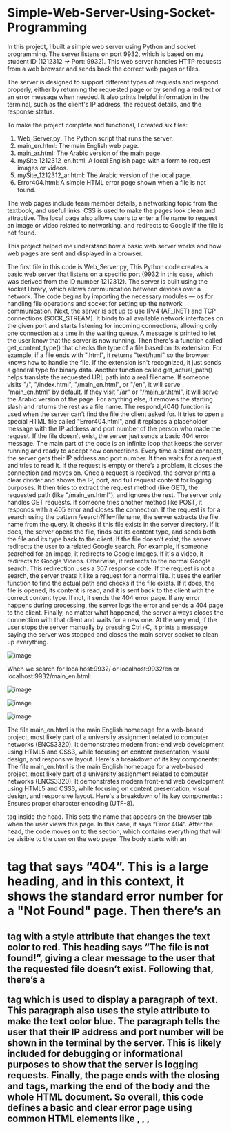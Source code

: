 # Simple-Web-Server-Using-Socket-Programming
In this project, I built a simple web server using Python and socket programming. The server listens on port 9932, which is based on my student ID (1212312 → Port: 9932). This web server handles HTTP requests from a web browser and sends back the correct web pages or files.

The server is designed to support different types of requests and respond properly, either by returning the requested page or by sending a redirect or an error message when needed. It also prints helpful information in the terminal, such as the client's IP address, the request details, and the response status.

To make the project complete and functional, I created six files:
1.	Web_Server.py: The Python script that runs the server.
2.	main_en.html: The main English web page.
3.	main_ar.html: The Arabic version of the main page.
4.	mySite_1212312_en.html: A local English page with a form to request images or videos.
5.	mySite_1212312_ar.html: The Arabic version of the local page.
6.	Error404.html: A simple HTML error page shown when a file is not found.

The web pages include team member details, a networking topic from the textbook, and useful links. CSS is used to make the pages look clean and attractive. The local page also allows users to enter a file name to request an image or video related to networking, and redirects to Google if the file is not found.

This project helped me understand how a basic web server works and how web pages are sent and displayed in a browser.

The first file in this code is Web_Server.py, This Python code creates a basic web server that listens on a specific port (9932 in this case, which was derived from the ID number 1212312). The server is built using the socket library, which allows communication between devices over a network. The code begins by importing the necessary modules — os for handling file operations and socket for setting up the network communication.
Next, the server is set up to use IPv4 (AF_INET) and TCP connections (SOCK_STREAM). It binds to all available network interfaces on the given port and starts listening for incoming connections, allowing only one connection at a time in the waiting queue. A message is printed to let the user know that the server is now running.
Then there's a function called get_content_type() that checks the type of a file based on its extension. For example, if a file ends with ".html", it returns "text/html" so the browser knows how to handle the file. If the extension isn't recognized, it just sends a general type for binary data.
Another function called get_actual_path() helps translate the requested URL path into a real filename. If someone visits "/", "/index.html", "/main_en.html", or "/en", it will serve "main_en.html" by default. If they visit "/ar" or "/main_ar.html", it will serve the Arabic version of the page. For anything else, it removes the starting slash and returns the rest as a file name.
The respond_404() function is used when the server can’t find the file the client asked for. It tries to open a special HTML file called "Error404.html", and it replaces a placeholder message with the IP address and port number of the person who made the request. If the file doesn’t exist, the server just sends a basic 404 error message.
The main part of the code is an infinite loop that keeps the server running and ready to accept new connections. Every time a client connects, the server gets their IP address and port number. It then waits for a request and tries to read it. If the request is empty or there’s a problem, it closes the connection and moves on.
Once a request is received, the server prints a clear divider and shows the IP, port, and full request content for logging purposes. It then tries to extract the request method (like GET), the requested path (like "/main_en.html"), and ignores the rest.
The server only handles GET requests. If someone tries another method like POST, it responds with a 405 error and closes the connection.
If the request is for a search using the pattern /search?file=filename, the server extracts the file name from the query. It checks if this file exists in the server directory. If it does, the server opens the file, finds out its content type, and sends both the file and its type back to the client. If the file doesn’t exist, the server redirects the user to a related Google search. For example, if someone searched for an image, it redirects to Google Images. If it's a video, it redirects to Google Videos. Otherwise, it redirects to the normal Google search. This redirection uses a 307 response code.
If the request is not a search, the server treats it like a request for a normal file. It uses the earlier function to find the actual path and checks if the file exists. If it does, the file is opened, its content is read, and it is sent back to the client with the correct content type. If not, it sends the 404 error page.
If any error happens during processing, the server logs the error and sends a 404 page to the client. Finally, no matter what happened, the server always closes the connection with that client and waits for a new one.
At the very end, if the user stops the server manually by pressing Ctrl+C, it prints a message saying the server was stopped and closes the main server socket to clean up everything.

![image](https://github.com/user-attachments/assets/1d76767c-3ef1-4e71-986e-7eb0a5126abb)

When we search for localhost:9932/ or localhost:9932/en or localhost:9932/main_en.html: 

![image](https://github.com/user-attachments/assets/79ff092e-0f62-4415-a82c-18141e58d81c)

![image](https://github.com/user-attachments/assets/af8e4766-75ae-4379-94e5-ebf1885df7f7)

![image](https://github.com/user-attachments/assets/65920489-2679-4bd9-9454-91d72b2c4cfe)

The file main_en.html is the main English homepage for a web-based project, most likely part of a university assignment related to computer networks (ENCS3320). It demonstrates modern front-end web development using HTML5 and CSS3, while focusing on content presentation, visual design, and responsive layout. Here's a breakdown of its key components:
The file main_en.html is the main English homepage for a web-based project, most likely part of a university assignment related to computer networks (ENCS3320). It demonstrates modern front-end web development using HTML5 and CSS3, while focusing on content presentation, visual design, and responsive layout. Here's a breakdown of its key components:
<meta charset="UTF-8">: Ensures proper character encoding (UTF-8).
<title>: Sets the title shown on the browser tab ("ENCS3320-Webserver").
<style>: Contains internal CSS that defines the entire layout, color scheme, fonts, and visual effects.
Full-screen Background Video: The <video> element plays a looping muted video (mainV.mp4) as the background using position: fixed and object-fit: cover.
Color Scheme: Blue and white tones (baby blue, sky blue, cornflower blue) dominate the interface, giving a calm and tech-like feel.
Typography: Uses Arial, sans-serif for readability and professionalism.
Shadow and Borders: Soft box shadows and rounded borders make content boxes visually appealing.
Presented inside a <section class="team-section"> using Flexbox layout for responsiveness.
Each member has a .member-box showing:
A circular image (<img>)
Name (<h3>)
ID and short personal profile (education, skills, hobbies, and projects).
Highlighted inside <section class="topic-section">.

Explains the topic Network Security including:
Its importance (data protection, integrity).
Related visual (Security.jpg).
Types of threats (still being completed in the file).
Uses lists (<ul>) and subheadings (<h3>) to organize information clearly.

Uses .links class for a centered list of navigation links to other resources or pages (not fully shown in the file).
Enhances user interaction with hover color change (:hover effect).
This HTML file represents a well-structured and visually engaging webpage. It combines HTML, CSS, and media to create a professional look. The page serves as an informative and introductory interface for a computer networking project with details about the team and the main topic.
The output in the terminal:
![image](https://github.com/user-attachments/assets/da3eaf1e-ff8d-48ea-8f41-9d79b5304244)

![image](https://github.com/user-attachments/assets/9cdba62a-2a5e-42ad-b775-e1e504177b67)

![image](https://github.com/user-attachments/assets/397bfb6e-13e8-4320-8a41-3a9c7015581c)

![image](https://github.com/user-attachments/assets/7be9d1e0-64eb-4b3f-a452-404f2125d762)

![image](https://github.com/user-attachments/assets/37bdd2a6-b2be-4d06-8db7-d23de832cb02)

![image](https://github.com/user-attachments/assets/5f164d44-d495-49e0-98c5-1ff53e5aca44)

This is Chrome requesting the home page (likely main_en.html) from the server.
127.0.0.1 is the loopback IP.
Port 50758 is the temporary client-side port used by Chrome.
Served main_en.html confirms the server successfully sent the HTML file back.
Chrome parsed the HTML, found image tags (<img>) pointing to Images_Videos/Security.jpg, Yosra.png, and Nagham.png, and requested them.
the server responded with each image successfully.
then a partial content request for a video (starting from byte 0), which is normal for video streaming. The server successfully served the video file.
Headers like sec-ch-ua, Sec-Fetch-*, and Accept-* are browser metadata headers, mainly for:
Browser info (sec-ch-ua)
Prefetching/prerendering optimizations (Sec-Purpose)
Security context (Sec-Fetch-*)
What content types it accepts (Accept-*)
And when we search for localhost:9932/ar or localhost:9932/main_ar.htm:
![image](https://github.com/user-attachments/assets/17bbe1f9-f66f-47b1-9bdf-42c8d9fbde42)

![image](https://github.com/user-attachments/assets/4ceb4bc0-5e83-470f-bf1a-8bc70c0144d5)

![image](https://github.com/user-attachments/assets/f79e00e3-5b04-4415-ba60-4bec832d553a)

This is just the Arabic version of main_en.htm.
<html lang="ar" dir="rtl"> is used sets the language to Arabic and set text direction from right to left to suit Arabic language.
In the terminal:
![image](https://github.com/user-attachments/assets/d2f6e321-39a2-4543-877b-81b0ae637ba9)
 
![image](https://github.com/user-attachments/assets/e3f522c1-e8c9-46fe-9e28-06c9843b9d2e)

![image](https://github.com/user-attachments/assets/442e7ba4-c5bf-4caf-aa4e-70d45541bc1f)

![image](https://github.com/user-attachments/assets/962a05f2-a955-4a20-a25b-2513bc5e20e5)

![image](https://github.com/user-attachments/assets/0b731a5c-b6d7-4921-824f-6d5ae7ab5be5)

Just as the English version, a full HTTP conversation between the browser and the local server.
Chrome loads the HTML file and request each image and video file it finds in the HTML.

And when we search for localhost:9932/mySite_1212312_en.html or from it’s link in the main_en.html page:
![image](https://github.com/user-attachments/assets/60a6ebc4-5591-466a-809e-fe94ad7b35a0)

This HTML file is called mySite_1212312_en.html, and it’s designed to show a stylish web page related to network security, where users can search for specific files like images. It starts with <!DOCTYPE html>, which tells the browser this is an HTML5 document. Then it opens with the <html lang="en"> tag, which begins the whole HTML content and specifies that the language is English.
Inside the <head> section, the file uses <meta charset="UTF-8"> to set the character encoding. This ensures the browser displays all characters properly, including special ones. The <title> tag is used to give the page a name, which appears in the browser tab. In this case, it says “Network Security.”
Then, there's a <style> section that holds internal CSS styling. This style controls how the page looks. The body selector sets the background using the background property, which applies an image located at Images_Videos/SiteImg.jpg. The image is centered and fixed, meaning it stays in place even when the user scrolls, and it covers the whole screen using background-size: cover. The body also has no margins or padding, uses the Arial font, and sets the text color to white using the color property.
Next is a class called .overlay which is defined with background-color: rgba(0, 0, 50, 0.6)—this gives the whole page a dark bluish overlay with some transparency. This overlay covers the full screen using absolute positioning and is set to stretch from top to bottom and left to right.
There’s another class called .form-container, which is placed in the middle of the screen. It uses position: relative and top: 50% combined with transform: translateY(-50%) to center it vertically. The text-align: center property is used so the content inside it, including the form, is aligned in the center horizontally.
The <h1> tag is used to display the title “Network Security Resources” on the page. It is styled to have a color of DeepSkyBlue using color: #00BFFF.
The form itself is placed inside a <form> tag. This form uses the action="/search" attribute, meaning when the form is submitted, the data will be sent to a URL path /search. The method="get" means the data will be sent through the URL. Inside the form, there is an <input type="text"> element which lets users type in a file name they want to search for. It has a placeholder text to guide the user and is marked as required to prevent empty submissions.
Next to the text input is another input element, <input type="submit">, which acts as the submit button. When clicked, it sends the form’s data to the server. The submit button has styling for padding, background color, border-radius for rounded edges, and cursor changes on hover. The hover effect is added using input[type="submit"]:hover, where the background color becomes a darker blue (#104E8B) when the mouse pointer is over it.
Finally, the <body> section holds the content that appears on the page. The overlay and form-container are nested within it. The page ends with the closing tags for body and html, wrapping up the document.
This file is a simple HTML document that creates a clean and visually appealing search page for a network security-related site. It uses elements like <html>, <head>, <meta>, <title>, <style>, <body>, <div>, <form>, <input>, and <h1> to organize and style the page, handle user input, and make the user experience clear and interactive.
The terminal output:
![image](https://github.com/user-attachments/assets/815da8f5-6853-49ee-a3a7-dd2aaddaff8d)

The line HTTP Request from IP: 127.0.0.1 Port: 52481 means that the computer (the IP address 127.0.0.1 always refers to "localhost", which is yourself) sent a request to the server using port 52481. This is just a random port number used by the browser for communication.
The line GET /Images_Videos/SiteImg.jpg HTTP/1.1 is the actual request the browser sent. It’s asking the server to send back the image file located at /Images_Videos/SiteImg.jpg using the HTTP/1.1 protocol. "GET" means the browser wants to get or download the file.
Host: localhost:9932 tells the server that this request is intended for a web server running locally on port 9932. That port is where the site is hosted temporarily while we’re testing it.
Connection: keep-alive is saying, “don’t close the connection after this request; I might send more soon,” which helps speed up web browsing.
sec-ch-ua-platform: "Windows" is just saying that the request came from a Windows operating system.
User-Agent: Mozilla/5.0 (...) Chrome/136.0.0.0 Safari/537.36 describes the browser and version that made the request. This helps servers know what type of device or browser is being used.
sec-ch-ua, sec-ch-ua-mobile, Sec-Fetch-* headers give extra information about the browser and how it is interacting with the site. For example, Sec-Fetch-Dest: image tells the server this request is for an image, and Sec-Fetch-Mode: no-cors relates to how cross-origin requests are handled, which is a part of browser security.
Accept: image/avif,...,*/*;q=0.8 shows all the image types the browser can accept. The browser is telling the server: “I can handle images in these formats—send me whichever one you have.”
Referer: http://localhost:9932/mySite_1212312_en.html tells the server that this image request came from the HTML file mySite_1212312_en.html, which was already being viewed.
Accept-Encoding and Accept-Language describe what kind of compressed files the browser can read, and which languages it prefers.
Finally, the line Served Images_Videos/SiteImg.jpg to 127.0.0.1:52481 is the server's confirmation. It’s saying: “I’ve successfully sent the image file to your browser at the same IP and port that requested it.”
So in simple terms, the browser asked the local server to send an image file, and the server found it and sent it back—just like delivering a photo from a folder on the computer to the browser window.
If we enter the name of an existing file (image PNG or JPG or video MP4) in the form:
![image](https://github.com/user-attachments/assets/fd2f5c0a-6a1e-438f-88c4-40ff3e0ff308)
![image](https://github.com/user-attachments/assets/955b72fd-1aca-4c8d-8aee-edf8bcef7c74)

This terminal output shows what happened when you typed in the name of an existing image (Images_Videos/Network Security.jpg) into the form on your webpage and clicked the "View Resource" button. The browser then made a new request to the local server to fetch that image. Let's walk through what each line means, using simple words and focusing on how the browser and server communicate.
The first line HTTP Request from IP: 127.0.0.1 Port: 52683 tells us that the computer (127.0.0.1 means "localhost") sent a request from port 52683. This port number is randomly chosen by the browser to handle the request.
The second line GET /search?file=Images_Videos%2FNetwork+Security.jpg HTTP/1.1 is the actual request. It uses the GET method, which means the browser is asking the server to return something. In this case, it's asking for the file at the path Images_Videos/Network Security.jpg. The strange symbols (%2F and +) are just how special characters like slashes and spaces are written in URLs. %2F stands for a forward slash /, and + is used instead of a space.
Host: localhost:9932 tells the server this request is meant for a website running on the computer, using port 9932.
Connection: keep-alive is asking the server to keep the connection open in case the browser needs to send more requests shortly after.
Then we have some browser-specific headers like sec-ch-ua, sec-ch-ua-mobile, and sec-ch-ua-platform, which describe the browser (Google Chrome version 136), whether it's on mobile (it's not), and the platform (Windows). These are mainly used to optimize or customize content if needed.
Upgrade-Insecure-Requests: 1 tells the server that if it has both secure (HTTPS) and insecure (HTTP) versions of the content, the browser prefers the secure one. But in this case, everything is local and not using HTTPS.
User-Agent: Mozilla/5.0 (...) again identifies your browser and operating system. It helps the server understand what kind of browser is making the request.
Accept: text/html,... tells the server which types of content the browser can handle. In this case, it's saying “I’m expecting an HTML page but I can also handle images and other file types.”
Sec-Fetch-Site: same-origin, Sec-Fetch-Mode: navigate, Sec-Fetch-User: ?1, and Sec-Fetch-Dest: document are all headers about how this request is being used. For example, navigate means this is a navigation request (something like opening a new page), and document means the browser expects a whole web page in return.
Referer: http://localhost:9932/mySite_1212312_en.html shows where the request came from—specifically, the form in the file mySite_1212312_en.html.
Accept-Encoding: gzip, deflate, br, zstd lists the types of file compression the browser can handle. The server might use one of these to make the response smaller and faster to load.
Accept-Language: en-US,en;q=0.9,ar;q=0.8 tells the server which languages the browser prefers. In this case, English is preferred, but Arabic is also acceptable.
Finally, the line Served Images_Videos/Network Security.jpg to 127.0.0.1:52683 confirms that the server found the requested image and successfully sent it back to the browser that asked for it, using the same IP and port that made the request.
So in simple terms, this log shows that you entered the name of a valid image, the browser sent a request to get it, and the server found and returned the image successfully.

![image](https://github.com/user-attachments/assets/ed14614b-e826-4b91-b380-02e3fcfb089a)
![image](https://github.com/user-attachments/assets/69218f58-7565-4ac7-8b04-dccacc11cb2f)
![image](https://github.com/user-attachments/assets/cf885bd9-69c3-4845-9de8-a043555f2f77)

This is the browser requesting the video file by URL:
http://localhost:9932/search?file=Images_Videos/Network Security.mp4.
The server successfully found the video file and served it to the browser.
This second request (with a Range header) asks for the video starting from byte 0.
This is typical of how browsers stream video content—they load it in chunks instead of downloading it all at once.
Sec-Fetch-Dest: video tells us this is a video element trying to play.
then The browser is trying to load the website's favicon (the little icon in the browser tab) but we don't have one.
And when we enter a file name doesn’t exist:
![image](https://github.com/user-attachments/assets/a0827a83-ab00-4447-94ae-629b71ede74a)
![image](https://github.com/user-attachments/assets/e3f8f53a-ab07-4f94-9a7d-24152034b55d)

The browser asked for Images_Videos/Network.png.
The %2F is URL encoding for the slash /, and spaces are likely encoded or removed.
Instead of serving the file, your server responded with: 307 Temporary Redirect, which is an HTTP status code that tells the browser: “Hey, I don’t have this file — go look at this URL instead.”
Your server is coded to automatically redirect to a Google Images search if the requested file is missing.
So in this case:
Images_Videos/Network.png was not found locally, so the server redirected to
https://www.google.com/search?q=Images_Videos/Network.png&tbm=isch
— a Google Image search for that filename.
![image](https://github.com/user-attachments/assets/206dd5cf-36b0-40ae-ba24-628dc7c7ecc6)
![image](https://github.com/user-attachments/assets/5bb4a13d-9863-44ec-9352-e32a477cf741)

This terminal output is very similar to the one for the missing image file — the key difference is that the missing file is a video (.mp4) instead of an image (.png).
The browser tried to access Images_Videos/Networks.mp4, but this file doesn’t exist in your server's directory.
Your server detected that the file is missing.

It issued a 307 Temporary Redirect, sending the browser to:
https://www.google.com/search?q=Images_Videos/Networks.mp4&tbm=vid
and &tbm=vid tells Google to show video search results (instead of images or web pages).
In short, if the file exists → your server serves it.
If the file doesn’t exist → your server redirects to an appropriate Google search page, based on the file type: Images: tbm=isch, Videos: tbm=vid
If we search for localhost:9932/mySite_1212312_ar.html:
![image](https://github.com/user-attachments/assets/1571008a-ed6d-47db-8d54-def1a799130e)
![image](https://github.com/user-attachments/assets/e91cd793-f2fa-4bc2-9694-b702c2a3ca04)

Just like the English version, this terminal output shows that the local web server successfully handled two separate HTTP requests from the browser: one for an HTML page and one for an image inside that page.
The first part of the output begins with: HTTP Request from IP: 127.0.0.1 Port: 61934
This means the browser (on your own computer) sent a request to your server from the local IP address 127.0.0.1 using port 61934. This is how the browser connects to the server.
The line GET /mySite_1212312_ar.html HTTP/1.1 shows that the browser is asking the server for a file named mySite_1212312_ar.html using the GET method. It’s a standard way of requesting to view a webpage.
Host: localhost:9932 tells the server that the browser is connecting to the local host machine on port 9932, which is where the server is running.
The other lines, like User-Agent, Accept, and sec-ch-ua, give details about the browser (in this case, Chrome), the types of content it can handle (like HTML, images, and XML), and some other info to help the server respond properly.
At the end of this section, it says:
Served mySite_1212312_ar.html to 127.0.0.1:61934
This means the server found the file and sent it back successfully to the browser.

The second part of the output starts with: HTTP Request from IP: 127.0.0.1 Port: 61936
This is a new request, just like before, but on a different port. It’s common for browsers to open multiple connections at once.
GET /Images_Videos/SiteImg.jpg HTTP/1.1
Now, the browser is asking the server to fetch an image file named SiteImg.jpg located inside the Images_Videos folder. This happens because the HTML page includes this image, so the browser needs to load it separately.
Referer: http://localhost:9932/mySite_1212312_ar.html
This line shows that the image request was triggered from within the HTML file you just opened.
The server then responds:
Served Images_Videos/SiteImg.jpg to 127.0.0.1:61936
This means the image file was found and successfully sent to the browser.
In short, the browser first asked the server for an Arabic version of the website, the server found it and sent it back. Then, the browser automatically asked for an image used in that webpage, and the server also found and sent that image back too. Everything worked correctly.

If we search for a file doesn’t exist like http://localhost:9932/cs.html:
![image](https://github.com/user-attachments/assets/2ce18481-22e0-4cf3-b5d2-2b8236f3fa26)

Error404.html code creates a simple custom error page that shows up when a file is not found, like when the user tries to open an image or video that doesn’t exist. It starts with <!DOCTYPE html>, which tells the browser that the document is written in HTML5, the latest version of HTML. This helps the browser know how to properly read and display the content.
Then the code opens the <html> tag, which wraps the entire page. Inside it, there’s a <head> section. The <head> is used to store meta information about the web page — things that aren’t shown directly on the page itself. Inside the <head>, there’s a <meta charset="UTF-8"> tag. This tag tells the browser to use UTF-8 character encoding, which supports a wide range of characters and symbols from different languages. That’s important if the page ever includes special characters. There’s also a <title>Error 404</title> tag inside the head. This sets the name that appears on the browser tab when the user views this page. In this case, it says “Error 404”.
After the head, the code moves on to the <body> section, which contains everything that will be visible to the user on the web page. The body starts with an <h1> tag that says “404”. This is a large heading, and in this context, it shows the standard error number for a "Not Found" page. Then there’s an <h2> tag with a style attribute that changes the text color to red. This heading says “The file is not found!”, giving a clear message to the user that the requested file doesn’t exist.
Following that, there’s a <p> tag which is used to display a paragraph of text. This paragraph also uses the style attribute to make the text color blue. The paragraph tells the user that their IP address and port number will be shown in the terminal by the server. This is likely included for debugging or informational purposes to show that the server is logging requests.
Finally, the page ends with the closing </body> and </html> tags, marking the end of the body and the whole HTML document. So overall, this code defines a basic and clear error page using common HTML elements like <html>, <head>, <meta>, <title>, <body>, <h1>, <h2>, and <p>, with simple inline CSS styles to color the text.
![image](https://github.com/user-attachments/assets/331f318a-f89b-4b53-b315-f56327f7f432)

This terminal output shows what happens when the browser tries to open a webpage called cs.html, but that file doesn't exist on the server.
The first line says: HTTP Request from IP: 127.0.0.1 Port: 61131
This means the browser (running on the computer) sent an HTTP request from the local IP address 127.0.0.1 — which is a loopback address that always refers to your own machine. The port number used for this connection is 61131. This port is chosen randomly by the system for the browser to communicate with the local server running on the machine.
Next, the request line says: GET /cs.html HTTP/1.1
This means the browser is asking the server to send back a file called cs.html. GET is the HTTP method used to retrieve data. The path /cs.html tells the server the specific file the browser is looking for.
Then there’s a group of headers, like: Host: localhost:9932
This tells the server that the browser is trying to connect to the local machine (localhost) on port 9932. This is where the local web server is running.
Headers like User-Agent, Accept, Connection, Accept-Encoding, Accept-Language, and sec-ch-ua give extra information about the browser and what kind of content it can handle. These are automatically added by the browser to help the server know how to respond properly.
At the bottom of the output, it says: File not found: cs.html
This is the server's response, meaning the requested file (cs.html) doesn’t exist in the directory where the server is looking. As a result, the browser probably shows a 404 error page, maybe the custom one you created earlier.
In summary, this output tells you that the browser tried to load a file called cs.html, but the server couldn’t find it, so it returned an error message.

If we click Ctrl+C, and then try to search for a page:
![image](https://github.com/user-attachments/assets/9212e958-82ea-4137-b0c6-cd4987d38cd2)
![image](https://github.com/user-attachments/assets/7c4885c2-08cc-4702-83b6-b9263c413769)

This terminal output shows what happened when you manually stopped the server using Ctrl+C, and how that affected the ongoing communication between the browser and the local server.
The output begins with an HTTP request from the browser: HTTP Request from IP: 127.0.0.1 Port: 61936
This shows that the browser was still trying to load the image SiteImg.jpg from the local server. It's the same image request from earlier, and it was coming from the same local IP and port.
The request itself (starting with GET /Images_Videos/SiteImg.jpg HTTP/1.1) is a standard way the browser asks the server to give it that image file. It includes information like the browser type (User-Agent), acceptable file formats (Accept), and where the request originated from (Referer: http://localhost:9932/mySite_1212312_ar.html).
The line: Served Images_Videos/SiteImg.jpg to 127.0.0.1:61936
tells us the server successfully found and sent the image to the browser before it was stopped. That request was completed correctly.
Then you see this line: Server stopped by user.
This confirms that you pressed Ctrl+C, which is a command used in the terminal to stop a running process. In this case, that process is your web server.
Once the server is stopped, it's no longer listening on port 9932, and that means it cannot respond to any more requests from the browser. So when you try to reload the page after this, your browser will try to send a request but won’t get any reply because the server is no longer running. That’s why the page won’t load anymore.
The last line: C:\Users\User\Desktop\Computer Networks\Project\Task2> is just the Windows command prompt showing you're back to the directory where the server script was running, and it's now ready to take new commands.
So in short, everything was working fine, but once you stopped the server with Ctrl+C, the connection between the browser and server was cut off, so the browser can no longer load any HTML pages, images, or other files from it.
